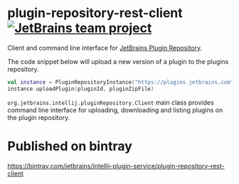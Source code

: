 # plugin-repository-rest-client [![JetBrains team project](https://jb.gg/badges/team.svg)](https://confluence.jetbrains.com/display/ALL/JetBrains+on+GitHub)

Client and command line interface for [JetBrains Plugin Repository](https://plugins.jetbrains.com/).

The code snippet below will upload a new version of a plugin to the plugins repository.
```kotlin
val instance = PluginRepositoryInstance("https://plugins.jetbrains.com", "username", "password")
instance.uploadPlugin(pluginId, pluginZipFile)
```

```org.jetbrains.intellij.pluginRepository.Client``` main class provides command line interface for uploading, downloading and listing plugins on the plugin repository.

# Published on bintray
https://bintray.com/jetbrains/intellij-plugin-service/plugin-repository-rest-client
